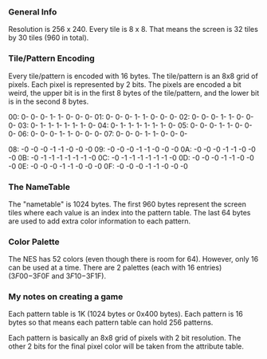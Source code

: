 
### General Info
Resolution is 256 x 240.
Every tile is 8 x 8.
That means the screen is 32 tiles by 30 tiles (960 in total).

### Tile/Pattern Encoding
Every tile/pattern is encoded with 16 bytes.
The tile/pattern is an 8x8 grid of pixels.
Each pixel is represented by 2 bits.
The pixels are encoded a bit weird, the upper bit is
in the first 8 bytes of the tile/pattern, and the lower bit
is in the second 8 bytes.

00: 0- 0- 0- 1- 1- 0- 0- 0-
01: 0- 0- 0- 1- 1- 0- 0- 0-
02: 0- 0- 0- 1- 1- 0- 0- 0-
03: 0- 1- 1- 1- 1- 1- 1- 0-
04: 0- 1- 1- 1- 1- 1- 1- 0-
05: 0- 0- 0- 1- 1- 0- 0- 0-
06: 0- 0- 0- 1- 1- 0- 0- 0-
07: 0- 0- 0- 1- 1- 0- 0- 0-

08: -0 -0 -0 -1 -1 -0 -0 -0
09: -0 -0 -0 -1 -1 -0 -0 -0
0A: -0 -0 -0 -1 -1 -0 -0 -0
0B: -0 -1 -1 -1 -1 -1 -1 -0
0C: -0 -1 -1 -1 -1 -1 -1 -0
0D: -0 -0 -0 -1 -1 -0 -0 -0
0E: -0 -0 -0 -1 -1 -0 -0 -0
0F: -0 -0 -0 -1 -1 -0 -0 -0

### The NameTable
The "nametable" is 1024 bytes. The first 960 bytes represent
the screen tiles where each value is an index into the pattern table.
The last 64 bytes are used to add extra color information to each
pattern.


### Color Palette
The NES has 52 colors (even though there is room for 64).
However, only 16 can be used at a time.
There are 2 palettes (each with 16 entries) ($3F00-$3F0F and $3F10-$3F1F).




### My notes on creating a game

Each pattern table is 1K (1024 bytes or 0x400 bytes).
Each pattern is 16 bytes so that means each pattern table can hold 256 patterns.

Each pattern is basically an 8x8 grid of pixels with 2 bit resolution.
The other 2 bits for the final pixel color will be taken from the attribute
table.



